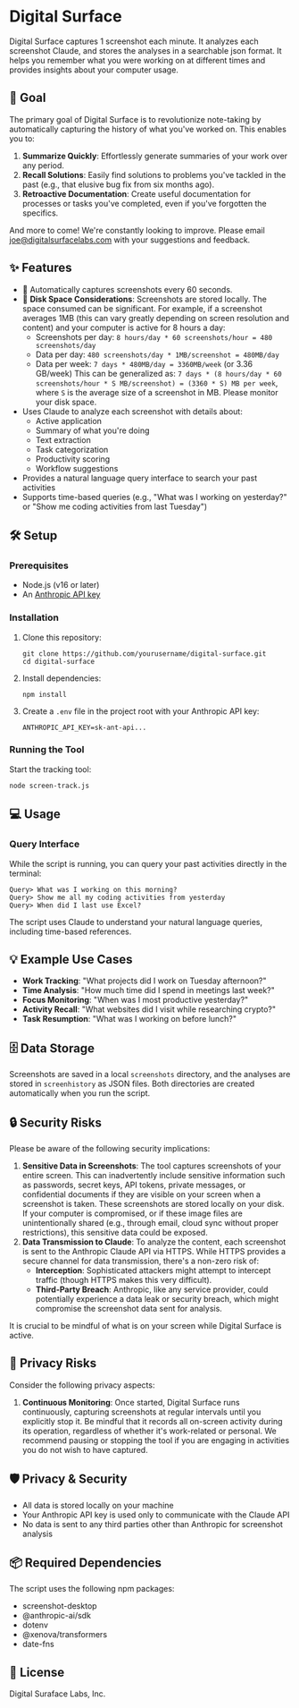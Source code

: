 # Digital Surface

Digital Surface captures 1 screenshot each minute. It analyzes each screenshot  Claude, and stores the analyses in a searchable json format. It helps you remember what you were working on at different times and provides insights about your computer usage.

## 🎯 Goal

The primary goal of Digital Surface is to revolutionize note-taking by automatically capturing the history of what you've worked on. This enables you to:

1.  **Summarize Quickly**: Effortlessly generate summaries of your work over any period.
2.  **Recall Solutions**: Easily find solutions to problems you've tackled in the past (e.g., that elusive bug fix from six months ago).
3.  **Retroactive Documentation**: Create useful documentation for processes or tasks you've completed, even if you've forgotten the specifics.

And more to come! We're constantly looking to improve. Please email joe@digitalsurfacelabs.com with your suggestions and feedback.

## ✨ Features

- 📸 Automatically captures screenshots every 60 seconds.
- 💾 **Disk Space Considerations**: Screenshots are stored locally. The space consumed can be significant. For example, if a screenshot averages 1MB (this can vary greatly depending on screen resolution and content) and your computer is active for 8 hours a day:
  - Screenshots per day: `8 hours/day * 60 screenshots/hour = 480 screenshots/day`
  - Data per day: `480 screenshots/day * 1MB/screenshot = 480MB/day`
  - Data per week: `7 days * 480MB/day = 3360MB/week` (or 3.36 GB/week)
  This can be generalized as: `7 days * (8 hours/day * 60 screenshots/hour * S MB/screenshot) = (3360 * S) MB per week`, where `S` is the average size of a screenshot in MB. Please monitor your disk space.
- Uses Claude to analyze each screenshot with details about:
  - Active application
  - Summary of what you're doing
  - Text extraction
  - Task categorization
  - Productivity scoring
  - Workflow suggestions
- Provides a natural language query interface to search your past activities
- Supports time-based queries (e.g., "What was I working on yesterday?" or "Show me coding activities from last Tuesday")

## 🛠️ Setup

### Prerequisites

- Node.js (v16 or later)
- An [Anthropic API key](https://console.anthropic.com/)

### Installation

1. Clone this repository:
   ```
   git clone https://github.com/yourusername/digital-surface.git
   cd digital-surface
   ```

2. Install dependencies:
   ```
   npm install
   ```

3. Create a `.env` file in the project root with your Anthropic API key:
   ```
   ANTHROPIC_API_KEY=sk-ant-api...
   ```

### Running the Tool

Start the tracking tool:
```
node screen-track.js
```

## 💻 Usage

### Query Interface

While the script is running, you can query your past activities directly in the terminal:

```
Query> What was I working on this morning?
Query> Show me all my coding activities from yesterday
Query> When did I last use Excel?
```

The script uses Claude to understand your natural language queries, including time-based references.

## 💡 Example Use Cases

- **Work Tracking**: "What projects did I work on Tuesday afternoon?"
- **Time Analysis**: "How much time did I spend in meetings last week?"
- **Focus Monitoring**: "When was I most productive yesterday?"
- **Activity Recall**: "What websites did I visit while researching crypto?"
- **Task Resumption**: "What was I working on before lunch?"

## 🗄️ Data Storage

Screenshots are saved in a local `screenshots` directory, and the analyses are stored in `screenhistory` as JSON files. Both directories are created automatically when you run the script.

## 🔒 Security Risks

Please be aware of the following security implications:

1.  **Sensitive Data in Screenshots**: The tool captures screenshots of your entire screen. This can inadvertently include sensitive information such as passwords, secret keys, API tokens, private messages, or confidential documents if they are visible on your screen when a screenshot is taken. These screenshots are stored locally on your disk. If your computer is compromised, or if these image files are unintentionally shared (e.g., through email, cloud sync without proper restrictions), this sensitive data could be exposed.
2.  **Data Transmission to Claude**: To analyze the content, each screenshot is sent to the Anthropic Claude API via HTTPS. While HTTPS provides a secure channel for data transmission, there's a non-zero risk of:
    *   **Interception**: Sophisticated attackers might attempt to intercept traffic (though HTTPS makes this very difficult).
    *   **Third-Party Breach**: Anthropic, like any service provider, could potentially experience a data leak or security breach, which might compromise the screenshot data sent for analysis.

It is crucial to be mindful of what is on your screen while Digital Surface is active.

## 🙈 Privacy Risks

Consider the following privacy aspects:

1.  **Continuous Monitoring**: Once started, Digital Surface runs continuously, capturing screenshots at regular intervals until you explicitly stop it. Be mindful that it records all on-screen activity during its operation, regardless of whether it's work-related or personal. We recommend pausing or stopping the tool if you are engaging in activities you do not wish to have captured.

## 🛡️ Privacy & Security

- All data is stored locally on your machine
- Your Anthropic API key is used only to communicate with the Claude API
- No data is sent to any third parties other than Anthropic for screenshot analysis

## 📦 Required Dependencies

The script uses the following npm packages:
- screenshot-desktop
- @anthropic-ai/sdk
- dotenv
- @xenova/transformers
- date-fns

## 📜 License

Digital Suraface Labs, Inc.